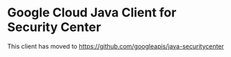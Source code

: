 # Google Cloud Java Client for Security Center

This client has moved to https://github.com/googleapis/java-securitycenter